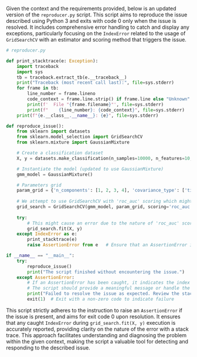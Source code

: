Given the context and the requirements provided, below is an updated version of the `reproducer.py` script. This script aims to reproduce the issue described using Python 3 and exits with code 0 only when the issue is resolved. It includes comprehensive error handling to catch and display any exceptions, particularly focusing on the `IndexError` related to the usage of `GridSearchCV` with an estimator and scoring method that triggers the issue.

```python
# reproducer.py

def print_stacktrace(e: Exception):
    import traceback
    import sys
    tb = traceback.extract_tb(e.__traceback__)
    print("Traceback (most recent call last):", file=sys.stderr)
    for frame in tb:
        line_number = frame.lineno
        code_context = frame.line.strip() if frame.line else "Unknown"
        print(f'  File "{frame.filename}"', file=sys.stderr)
        print(f"    {line_number}: {code_context}", file=sys.stderr)
    print(f"{e.__class__.__name__}: {e}", file=sys.stderr)

def reproduce_issue():
    from sklearn import datasets
    from sklearn.model_selection import GridSearchCV
    from sklearn.mixture import GaussianMixture

    # Create a classification dataset
    X, y = datasets.make_classification(n_samples=10000, n_features=10, n_classes=2)

    # Instantiate the model (updated to use GaussianMixture)
    gmm_model = GaussianMixture()

    # Parameters grid
    param_grid = {'n_components': [1, 2, 3, 4], 'covariance_type': ['tied', 'full', 'spherical']}
    
    # We attempt to use GridSearchCV with 'roc_auc' scoring which might not be suitable for GaussianMixture directly
    grid_search = GridSearchCV(gmm_model, param_grid, scoring='roc_auc')
    
    try:
        # This might cause an error due to the nature of 'roc_auc' scoring with GaussianMixture
        grid_search.fit(X, y)
    except IndexError as e:
        print_stacktrace(e)
        raise AssertionError from e   # Ensure that an AssertionError is raised to indicate the presence of the issue

if __name__ == "__main__":
    try:
        reproduce_issue()
        print("The script finished without encountering the issue.")
    except AssertionError:
        # If an AssertionError has been caught, it indicates the index issue is still present. 
        # The script should provide a meaningful message or handle the failure gracefully.
        print("Failed to resolve the issue as expected. Review the stack trace above for details.")
        exit(1)  # Exit with a non-zero code to indicate failure
```

This script strictly adheres to the instruction to raise an `AssertionError` if the issue is present, and aims for exit code 0 upon resolution. It ensures that any caught `IndexError` during `grid_search.fit(X, y)` execution is accurately reported, providing clarity on the nature of the error with a stack trace. This approach facilitates understanding and diagnosing the problem within the given context, making the script a valuable tool for detecting and responding to the described issue.